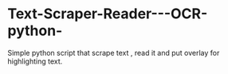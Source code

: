 # Text-Scraper-Reader---OCR-python-
Simple python script that scrape text , read it and put overlay for highlighting text.
